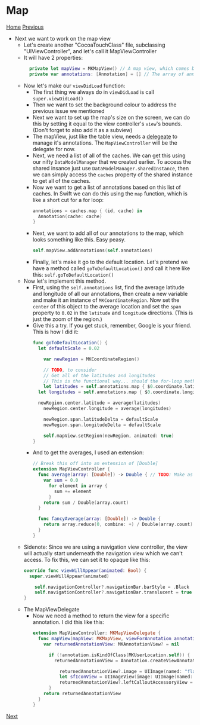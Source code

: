 # Map
[Home](scavenger.md)
[Previous](models.md)
- Next we want to work on the map view
  - Let's create another "CocoaTouchClass" file, subclassing "UIViewController", and let's call it MapViewController
  - It will have 2 properties:
    ```swift
      private let mapView = MKMapView() // A map view, which comes built in
      private var annotations: [Annotation] = [] // The array of annotiation we're going to display
    ```
  - Now let's make our `viewDidLoad` function:
    - The first thing we always do in `viewDidLoad` is call `super.viewDidLoad()`
    - Then we want to set the background colour to address the previous issue we mentioned
    - Next we want to set up the map's size on the screen, we can do this by setting it equal to the view controller's `view`'s bounds. (Don't forget to also add it as a subview)
    - The mapView, just like the table view, needs a [delegeate]() to manage it's annotations. The `MapViewController` will be the delegate for now.
    - Next, we need a list of all of the caches. We can get this using our nifty `DataModelManager` that we created earlier. To access the shared insance just use `DataModelManager.sharedInstance`, then we can simply access the `caches` property of the shared instance to get all of the caches.
    - Now we want to get a list of annotations based on this list of caches. In Swift we can do this using the `map` function, which is like a short cut for a for loop:
      ```swift
      annotations = caches.map { (id, cache) in
        Annotation(cache: cache)
      }
      ```
    - Next, we want to add all of our annotations to the map, which looks something like this. Easy peasy.
      ```swift
      self.mapView.addAnnotations(self.annotations)
      ```
    - Finally, let's make it go to the default location. Let's pretend we have a method called `goToDefaultLocation()` and call it here like this: `self.goToDefaultLocation()`
  - Now let's implement this method.
    - First, using the `self.annotations` list, find the average latitude and longitude of all our annotations, then create a new variable and make it an instance of `MKCoordinateRegion`. Now set the `center` of this object to the average location and set the `span` property to `0.02` in the `latitude` and `longitude` directions. (This is just the zoom of the region.)
    - Give this a try. If you get stuck, remember, Google is your friend. This is how I did it:
      ```swift
      func goToDefaultLocation() {
        let defaultScale = 0.02

          var newRegion = MKCoordinateRegion()

          // TODO, to consider
          // Get all of the latitudes and longitudes
          // This is the functional way... should the for-loop method be shown?
          let latitudes = self.annotations.map { $0.coordinate.latitude }
        let longitudes = self.annotations.map { $0.coordinate.longitude }

        newRegion.center.latitude = average(latitudes)
          newRegion.center.longitude = average(longitudes)

          newRegion.span.latitudeDelta = defaultScale
          newRegion.span.longitudeDelta = defaultScale

          self.mapView.setRegion(newRegion, animated: true)
      }
      ```
    - And to get the averages, I used an extension:
      ```swift
      // Break this off into an extension of [Double]
      extension MapViewController {
        func average(array: [Double]) -> Double { // TODO: Make as an extension of array
          var sum = 0.0
            for element in array {
              sum += element
            }
          return sum / Double(array.count)
        }

        func fancyAverage(array: [Double]) -> Double {
          return array.reduce(0, combine: +) / Double(array.count)
        }
      }
      ``` 
  - Sidenote: Since we are using a navigation view controller, the view will actually start underneath the navigation view which we can't access. To fix this, we can set it to opaque like this:
    ```swift
    override func viewWillAppear(animated: Bool) {
      super.viewWillAppear(animated)

        self.navigationController?.navigationBar.barStyle = .Black
        self.navigationController?.navigationBar.translucent = true
    }
    ```
  - The MapViewDelegate
    - Now we need a method to return the view for a specific annotation. I did this like this:
      ```swift
      extension MapViewController: MKMapViewDelegate {
        func mapView(mapView: MKMapView, viewForAnnotation annotation: MKAnnotation) -> MKAnnotationView? {
          var returnedAnnotationView: MKAnnotationView? = nil

            if (!annotation.isKindOfClass(MKUserLocation.self)) {
              returnedAnnotationView = Annotation.createViewAnnotationForMapView(self.mapView, annotation: annotation)

                returnedAnnotationView?.image = UIImage(named: "flag")
                let sfIconView = UIImageView(image: UIImage(named: "SFIcon"))
                returnedAnnotationView?.leftCalloutAccessoryView = sfIconView
            }
          return returnedAnnotationView
        }
      }
      ```
[Next](found.md)